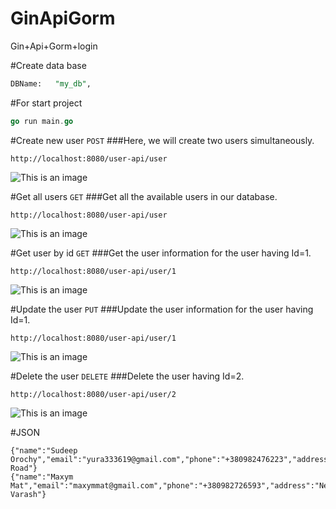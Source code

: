 # GinApiGorm
Gin+Api+Gorm+login

#Create data base
```sql
DBName:   "my_db",
```

#For start project

```go
go run main.go
```

#Create new user `POST`
###Here, we will create two users simultaneously.
```
http://localhost:8080/user-api/user
```
![This is an image](https://miro.medium.com/max/3000/1*3CdGUAEzwGn8s0_4J6Hp7g.png)

#Get all users `GET`
###Get all the available users in our database.
```
http://localhost:8080/user-api/user
```
![This is an image](https://miro.medium.com/max/3000/1*OnJDrpLSg3u9K7Ot8E_IBw.png)

#Get user by id `GET`
###Get the user information for the user having Id=1.
```
http://localhost:8080/user-api/user/1
```
![This is an image](https://miro.medium.com/max/3000/1*fYKgG909hwR6vZaGRZpKyw.png)

#Update the user `PUT`
###Update the user information for the user having Id=1.
```
http://localhost:8080/user-api/user/1
```
![This is an image](https://miro.medium.com/max/3000/1*E142tFPr3nU_9NAHeb58dw.png)

#Delete the user `DELETE`
###Delete the user having Id=2.
```
http://localhost:8080/user-api/user/2
```
![This is an image](https://miro.medium.com/max/3000/1*E142tFPr3nU_9NAHeb58dw.png)


#JSON

```
{"name":"Sudeep Orochy","email":"yura333619@gmail.com","phone":"+380982476223","address":"New Road"}
{"name":"Maxym Mat","email":"maxymmat@gmail.com","phone":"+380982726593","address":"New Varash"}
```